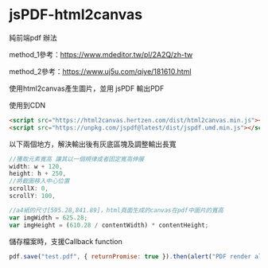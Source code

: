 # jsPDF-html2canvas
純前端pdf 辦法

method_1參考：https://www.mdeditor.tw/pl/2A2Q/zh-tw

method_2參考：https://www.uj5u.com/qiye/181610.html

使用html2canvas產生圖片，並用 jsPDF 輸出PDF

使用到CDN

```html
<script src="https://html2canvas.hertzen.com/dist/html2canvas.min.js"></script>
<script src="https://unpkg.com/jspdf@latest/dist/jspdf.umd.min.js"></script>
```

以下兩個地方，解決輸出後有灰底區塊及調整輸出長寬

```javascript
//獲取元素寬高 讓其以一個規律或者固定寬高伸展
width: w + 120,
height: h + 250,
//將截圖移入中心位置
scrollX: 0,
scrollY: 100,
```

```javascript
//a4紙的尺寸[595.28,841.89]，html頁面生成的canvas在pdf中圖片的寬高
var imgWidth = 625.28;
var imgHeight = (610.28 / contentWidth) * contentHeight;
```

儲存檔案時，支援Callback function

```javascript
pdf.save("test.pdf", { returnPromise: true }).then(alert("PDF render all done!"));
```

